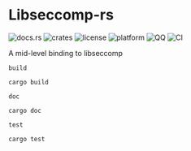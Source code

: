 # Libseccomp-rs

![docs.rs](https://docs.rs/libseccomp-rs/badge.svg)
![crates](https://img.shields.io/crates/v/libseccomp-rs.svg)
![license](https://img.shields.io/crates/l/libseccomp-rs.svg)
![platform](https://img.shields.io/badge/platform-x86%7Cx86__64-success)
![QQ](https://img.shields.io/badge/%F0%9F%90%A7QQ-1332127468-blue)
![CI](https://github.com/rustcc/libseccomp-rs/workflows/Libseccomp-rs/badge.svg)

A mid-level binding to libseccomp

`build`
```
cargo build
```
`doc`
```
cargo doc
```
`test`
```
cargo test
```
